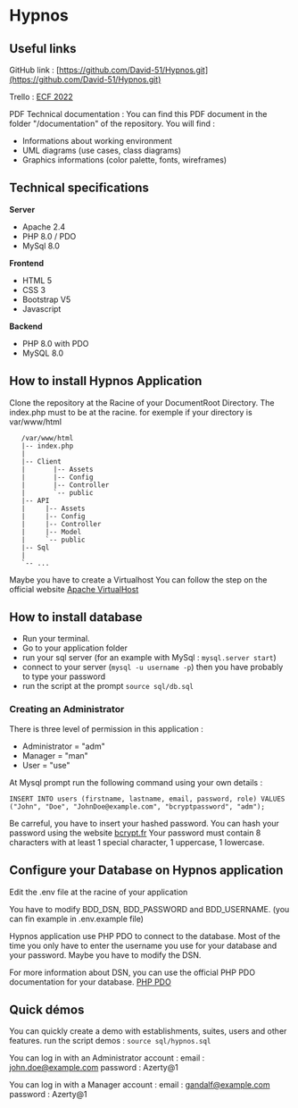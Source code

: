# Hypnos

## Useful links

GitHub link : [https://github.com/David-51/Hypnos.git](https://github.com/David-51/Hypnos.git)

Trello : [ECF 2022](https://trello.com/invite/b/qj4otr8J/f5005c1adbf0b05f8ea5d01bcda8c4cc/organisation-ecf)

PDF Technical documentation : You can find this PDF document in the folder "/documentation" of the repository. You will find :

- Informations about working environment
- UML diagrams (use cases, class diagrams)
- Graphics informations (color palette, fonts, wireframes)

## Technical specifications

**Server**
- Apache 2.4
- PHP 8.0 / PDO
- MySql 8.0

**Frontend**
- HTML 5
- CSS 3
- Bootstrap V5
- Javascript

**Backend**
- PHP 8.0 with PDO
- MySQL 8.0

## How to install Hypnos Application
Clone the repository at the Racine of your DocumentRoot Directory. The index.php must to be at the racine.
for exemple if your directory is var/www/html

       /var/www/html
       |-- index.php
       |      
       |-- Client
       |       |-- Assets
       |       |-- Config
       |       |-- Controller
       |       `-- public
       |-- API
       |     |-- Assets
       |     |-- Config
       |     |-- Controller
       |     |-- Model
       |     `-- public
       |-- Sql
       |
       `-- ...

Maybe you have to create a Virtualhost
You can follow the step on the official website [Apache VirtualHost](https://httpd.apache.org/docs/2.4/vhosts/)

## How to install database
- Run your terminal.
- Go to your application folder
- run your sql server (for an example with MySql : ```mysql.server start```)
- connect to your server (```mysql -u username -p```)
then you have probably to type your password
- run the script at the prompt
```source sql/db.sql```

### Creating an Administrator
There is three level of permission in this application :
- Administrator = "adm"
- Manager = "man"
- User = "use"

At Mysql prompt run the following command using your own details :

```INSERT INTO users (firstname, lastname, email, password, role) VALUES ("John", "Doe", "JohnDoe@example.com", "bcryptpassword", "adm");```

Be carreful, you have to insert your hashed password. You can hash your password using the website [bcrypt.fr](https://www.bcrypt.fr/) 
Your password must contain 8 characters with at least 1 special character, 1 uppercase, 1 lowercase.

## Configure your Database on Hypnos application
Edit the .env file at the racine of your application

You have to modify BDD_DSN, BDD_PASSWORD and BDD_USERNAME. (you can fin example in .env.example file)

Hypnos application use PHP PDO to connect to the database. Most of the time you only have to enter the username you use for your database and your password. Maybe you have to modify the DSN.

For more information about DSN, you can use the official PHP PDO documentation for your database.
[PHP PDO](https://www.php.net/manual/fr/pdo.drivers.php)


## Quick démos
You can quickly create a demo with establishments, suites, users and other features.
run the script demos : `source sql/hypnos.sql`

You can log in with an Administrator account :
email : john.doe@example.com
password : Azerty@1

You can log in with a Manager account :
email : gandalf@example.com
password : Azerty@1